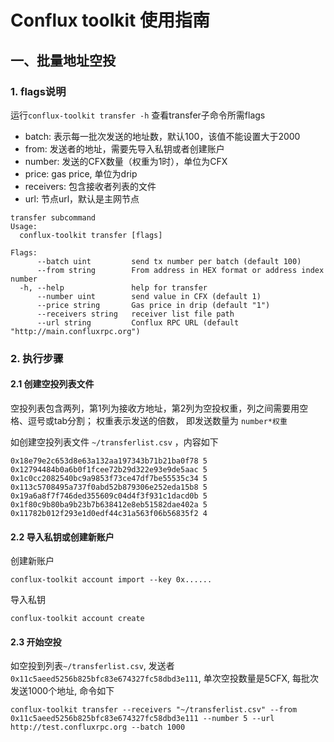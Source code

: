 # Conflux toolkit 使用指南
## 一、批量地址空投
### 1. flags说明
运行`conflux-toolkit transfer -h` 查看transfer子命令所需flags

- batch: 表示每一批次发送的地址数，默认100，该值不能设置大于2000
- from: 发送者的地址，需要先导入私钥或者创建账户
- number: 发送的CFX数量（权重为1时），单位为CFX
- price: gas price, 单位为drip
- receivers: 包含接收者列表的文件
- url: 节点url，默认是主网节点
```
transfer subcommand
Usage:
  conflux-toolkit transfer [flags]

Flags:
      --batch uint         send tx number per batch (default 100)
      --from string        From address in HEX format or address index number
  -h, --help               help for transfer
      --number uint        send value in CFX (default 1)
      --price string       Gas price in drip (default "1")
      --receivers string   receiver list file path
      --url string         Conflux RPC URL (default "http://main.confluxrpc.org")
```
### 2. 执行步骤
#### 2.1 创建空投列表文件
空投列表包含两列，第1列为接收方地址，第2列为空投权重，列之间需要用空格、逗号或tab分割；
权重表示发送的倍数， 即发送数量为 `number*权重`

如创建空投列表文件 `~/transferlist.csv` ，内容如下
```
0x18e79e2c653d8e63a132aa197343b71b21ba0f78 5
0x12794484b0a6b0f1fcee72b29d322e93e9de5aac 5
0x1c0cc2082540bc9a9853f73ce47df7be55535c34 5
0x113c5708495a737f0abd52b879306e252eda15b8 5
0x19a6a8f7f746ded355609c04d4f3f931c1dacd0b 5
0x1f80c9b80ba9b23b7b638412e8eb51582dae402a 5
0x11782b012f293e1d0edf44c31a563f06b56835f2 4
```
#### 2.2 导入私钥或创建新账户
创建新账户
```
conflux-toolkit account import --key 0x......
```

导入私钥
```
conflux-toolkit account create
```

#### 2.3 开始空投
如空投到列表`~/transferlist.csv`, 发送者`0x11c5aeed5256b825bfc83e674327fc58dbd3e111`, 单次空投数量是5CFX, 每批次发送1000个地址, 命令如下
```
conflux-toolkit transfer --receivers "~/transferlist.csv" --from 0x11c5aeed5256b825bfc83e674327fc58dbd3e111 --number 5 --url http://test.confluxrpc.org --batch 1000
```